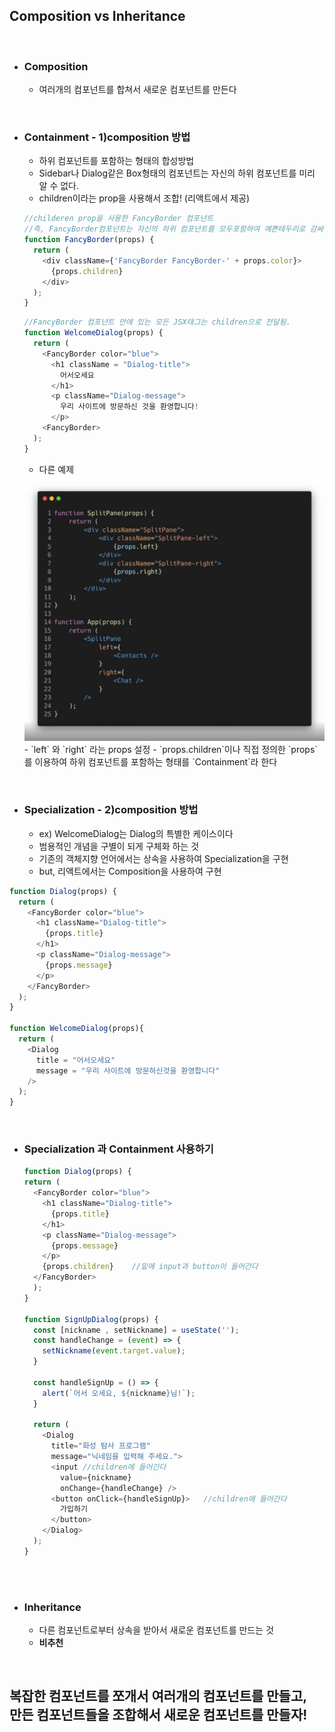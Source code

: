 ## Composition vs Inheritance

<br/>


- ### Composition
  - 여러개의 컴포넌트를 합쳐서 새로운 컴포넌트를 만든다
  
<br/>

- ### Containment - 1)composition 방법
  - 하위 컴포넌트를 포함하는 형태의 합성방법
  - Sidebar나 Dialog같은 Box형태의 컴포넌트는 자신의 하위 컴포넌트를 미리 알 수 없다.
  - children이라는 prop을 사용해서 조합! (리액트에서 제공)

  ```javascript
  //childeren prop을 사용한 FancyBorder 컴포넌트
  //즉, FancyBorder컴포넌트는 자신의 하위 컴포넌트를 모두포함하여 예쁜테두리로 감싸주는 컴포넌트가 된다
  function FancyBorder(props) {
    return (
      <div className={'FancyBorder FancyBorder-' + props.color}>
        {props.children}  
      </div>
    );
  }
  ```

  ``` javascript
  //FancyBorder 컴포넌트 안에 있는 모든 JSX태그는 children으로 전달됨.
  function WelcomeDialog(props) {
    return (
      <FancyBorder color="blue">
        <h1 className = "Dialog-title">
          어서오세요
        </h1>
        <p className="Dialog-message">
          우리 사이트에 방문하신 것을 환영합니다!
        </p>
      <FancyBorder>
    );
  }
  ```

  - 다른 예제
  <img src="../imagefile/30.png">
    - `left` 와 `right` 라는 props 설정
    - `props.children`이나 직접 정의한 `props`를 이용하여 하위 컴포넌트를 포함하는 형태를 `Containment`라 한다

<br/>

- ### Specialization - 2)composition 방법
  - ex) WelcomeDialog는 Dialog의 특별한 케이스이다
  - 범용적인 개념을 구별이 되게 구체화 하는 것
  - 기존의 객체지향 언어에서는 상속을 사용하여 Specialization을 구현
  - but, 리액트에서는 Composition을 사용하여 구현

``` javascript
function Dialog(props) {
  return (
    <FancyBorder color="blue">
      <h1 className="Dialog-title">
        {props.title}
      </h1>
      <p className="Dialog-message">
        {props.message}
      </p>
    </FancyBorder>
  );
}

function WelcomeDialog(props){
  return (
    <Dialog
      title = "어서오세요"
      message = "우리 사이트에 방문하신것을 환영합니다" 
    />
  );
}
```
    
<br/>

- ### Specialization 과 Containment 사용하기
  ```javascript
  function Dialog(props) {
  return (
    <FancyBorder color="blue">
      <h1 className="Dialog-title">
        {props.title}
      </h1>
      <p className="Dialog-message">
        {props.message}
      </p>
      {props.children}    //밑에 input과 button이 들어간다
    </FancyBorder>
    );
  }
  
  function SignUpDialog(props) {
    const [nickname , setNickname] = useState('');
    const handleChange = (event) => {
      setNickname(event.target.value);
    }

    const handleSignUp = () => {
      alert(`어서 오세요, ${nickname}님!`);
    }

    return (
      <Dialog
        title="화성 탐사 프로그램"
        message="닉네임을 입력해 주세요.">
        <input //children에 들어간다
          value={nickname}
          onChange={handleChange} />
        <button onClick={handleSignUp}>   //children에 들어간다
          가입하기
        </button>
      </Dialog>
    );
  }
    
  ```
  

<br/>

- ### Inheritance
  - 다른 컴포넌트로부터 상속을 받아서 새로운 컴포넌트를 만드는 것
  - **비추천**  
  
<br/>

## 복잡한 컴포넌트를 쪼개서 여러개의 컴포넌트를 만들고,<br> 만든 컴포넌트들을 조합해서 새로운 컴포넌트를 만들자! 



